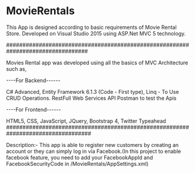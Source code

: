# MovieRentals
This App is designed according to basic requirements of Movie Rental Store.
Developed on Visual Studio 2015 using ASP.Net MVC 5 technology.

#################################################################################

Movies Rental app was developed using all the basics of MVC Architecture such as,

----For Backend------

C# Advanced,
Entity Framework 6.1.3 (Code - First type),
Linq - To Use CRUD Operations.
RestFull Web Services API
Postman to test the Apis

----For Frontend------

HTML5,
CSS,
JavaScript,
JQuery,
Bootstrap 4,
Twitter Typeahead
##################################################################################

Description:-
This app is able to register new customers by creating an account or they can simply log in via Facebook.(In this project to enable facebook feature, you need to add your FacebookAppId and FacebookSecurityCode in /MovieRentals/AppSettings.xml)
